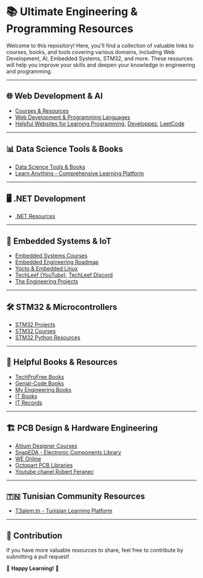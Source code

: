 # 📚 Ultimate Engineering & Programming Resources

Welcome to this repository! Here, you'll find a collection of valuable links to courses, books, and tools covering various domains, including Web Development, AI, Embedded Systems, STM32, and more. These resources will help you improve your skills and deepen your knowledge in engineering and programming.

---

## 🌐 Web Development & AI
- [Courses & Resources](https://drive.google.com/drive/folders/1hDsz9h5W80BLd6O6a8SSaDTRYKct86RG?direction=a)
- [Web Development & Programming Languages](https://mega.nz/folder/yKQTibjS#rVH8QSbJgQjCC9EjNwDisg)
- [Helpful Websites for Learning Programming](https://www.w3schools.com/), [Developpez](https://www.developpez.com/), [LeetCode](https://leetcode.com/)

---

## 📊 Data Science Tools & Books
- [Data Science Tools & Books](https://drive.google.com/drive/folders/1CgN7DE3pNRNh_4BA_zrrMLqWz6KquwuD)
- [Learn Anything - Comprehensive Learning Platform](https://learn-anything.xyz/)

---

## 🖥️ .NET Development
- [.NET Resources](https://mega.nz/folder/ntkjhZAY#XHY_xmPiZ2-CcN-ShoP-CA/folder/Dl8HVQbb)

---

## 🔌 Embedded Systems & IoT
- [Embedded Systems Courses](https://drive.google.com/drive/u/0/folders/1L-Vl6Muf0a2iyoF95kBwmfOeTXNL6zrf)
- [Embedded Engineering Roadmap](https://github.com/m3y54m/Embedded-Engineering-Roadmap)
- [Yocto & Embedded Linux](https://www.yoctoproject.org/)
- [TechLeef (YouTube)](https://www.youtube.com/@techleef-tn), [TechLeef Discord](https://discord.com/invite/techleef)
- [The Engineering Projects](https://www.theengineeringprojects.com/)

---

## 🛠️ STM32 & Microcontrollers
- [STM32 Projects](https://www.hackster.io/stm32/projects)
- [STM32 Courses](https://www.st.com/content/st_com/en/support/learning/stm32-education/stm32-moocs.html)
- [STM32 Python Resources](https://stm32python.gitlab.io/fr/)

---

## 📘 Helpful Books & Resources
- [TechProFree Books](https://www.techprofree.com/category/books/)
- [Genial-Code Books](https://genial-code.com/category/programming-books/)
- [My Engineering Books](https://drive.google.com/drive/folders/0B6mYnb1g2UTDQlVFSEhjQjl6VlE)
- [IT Books](https://drive.google.com/drive/u/0/folders/1G-3t8bU8-xo3yOsPfUhwvUsa32mrB694)
- [IT Records](https://drive.google.com/drive/folders/1tK-GNqdCzMBDSx7LjV2H_qHwhEA1E79i?sort=13&direction=a)

---

## 🏗️ PCB Design & Hardware Engineering
- [Altium Designer Courses](https://education.altium.com/courses/)
- [SnapEDA - Electronic Components Library](https://www.snapeda.com/)
- [WE Online](https://www.we-online.com/en)
- [Octopart PCB Libraries](https://octopart.componentsearchengine.com/pcb-libraries.php)
- [Youtube chanel Robert Feranec](https://www.youtube.com/@RobertFeranec)

---

## 🇹🇳 Tunisian Community Resources
- [T3alem.tn - Tunisian Learning Platform](https://t3alem.tn/)

---

## 📌 Contribution
If you have more valuable resources to share, feel free to contribute by submitting a pull request!

📩 **Happy Learning!** 🚀
